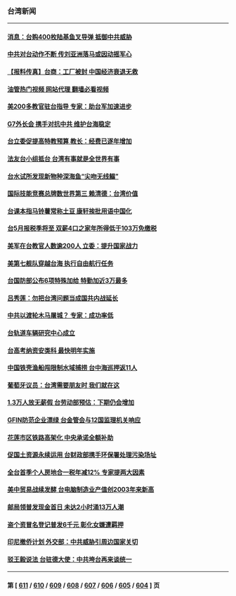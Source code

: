 ### 台湾新闻
---
#### [消息：台购400枚陆基鱼叉导弹 抵御中共威胁](../../pages/ncid1349361/n13975397.md?04182045) 
#### [中共对台动作不断 传刘亚洲落马或因动摇军心](../../pages/ncid1349361/n13975226.md?04182045) 
#### [【报料传真】台商：工厂被封 中国经济衰退无救](../../pages/ncid1349361/n13975158.md?04182045) 
#### [油管热门视频 网站代理 翻墙必看视频](http://138.2.39.72:81/youtube.html?epic-marker?04182045)
#### [美200多教官驻台指导 专家：助台军加速进步](../../pages/ncid1349361/n13975088.md?04182045) 
#### [G7外长会 携手对抗中共 维护台海稳定](../../pages/ncid1349361/n13975046.md?04182045) 
#### [台立委促提高特教预算 教长：经费已逐年增加](../../pages/ncid1349361/n13975072.md?04182045) 
#### [法友台小组抵台 台湾有事就是全世界有事](../../pages/ncid1349361/n13975056.md?04182045) 
#### [台水试所发现新物种深海鱼“尖吻无线鳎”](../../pages/ncid1349361/n13975077.md?04182045) 
#### [国际技能竞赛总牌数世界第三 赖清德：台湾价值](../../pages/ncid1349361/n13975074.md?04182045) 
#### [台课本指马铃薯常称土豆 康轩挨批用语中国化](../../pages/ncid1349361/n13975083.md?04182045) 
#### [台5月报税季将至 双薪4口之家年所得低于103万免缴税](../../pages/ncid1349361/n13975082.md?04182045) 
#### [美军在台教官人数逾200人 立委：提升国家战力](../../pages/ncid1349361/n13975060.md?04182045) 
#### [美第七舰队穿越台海  执行自由航行任务](../../pages/ncid1349361/n13975058.md?04182045) 
#### [台国防部公布6项特殊加给 特勤加近3万最多](../../pages/ncid1349361/n13975061.md?04182045) 
#### [吕秀莲：勿把台湾问题当成国共内战延长](../../pages/ncid1349361/n13975062.md?04182045) 
#### [中共以渡轮木马屠城？  专家：成功率低](../../pages/ncid1349361/n13975047.md?04182045) 
#### [台轨道车辆研究中心成立](../../pages/ncid1349361/n13975042.md?04182045) 
#### [台高考纳资安类科 最快明年实施](../../pages/ncid1349361/n13975044.md?04182045) 
#### [中国铁壳渔船闯限制水域捕捞 台中海巡押返11人](../../pages/ncid1349361/n13974938.md?04182045) 
#### [葡萄牙议员：台湾需要朋友时 我们就在这](../../pages/ncid1349361/n13975015.md?04182045) 
#### [1.3万人放无薪假 台劳动部预估：下期仍会增加](../../pages/ncid1349361/n13975031.md?04182045) 
#### [GFIN防范企业漂绿 台金管会与12国监理机关响应](../../pages/ncid1349361/n13974994.md?04182045) 
#### [花莲市区铁路高架化 中央承诺全额补助](../../pages/ncid1349361/n13974961.md?04182045) 
#### [促国土资源永续运用 台财政部携手环保署处理污染场址](../../pages/ncid1349361/n13974998.md?04182045) 
#### [全台首季个人房地合一税年减12% 专家提两大因素](../../pages/ncid1349361/n13974996.md?04182045) 
#### [美中贸易战续发酵 台电脑制造业产值创2003年来新高](../../pages/ncid1349361/n13974995.md?04182045) 
#### [邮局领普发现金首日 未达2小时涌13万人潮](../../pages/ncid1349361/n13974982.md?04182045) 
#### [盗个资冒名登记普发6千元 彰化女嫌遭羁押](../../pages/ncid1349361/n13974984.md?04182045) 
#### [印尼撤侨计划 外交部：中共威胁引周边国家关切](../../pages/ncid1349361/n13974915.md?04182045) 
#### [驳王毅说法 台驻德大使：中共垮台再来谈统一](../../pages/ncid1349361/n13974699.md?04182045) 

---
#### 第 [ [611](./611.md?04182045) / [610](./610.md?04182045) / [609](./609.md?04182045) / [608](./608.md?04182045) / [607](./607.md?04182045) / [606](./606.md?04182045) / [605](./605.md?04182045) / [604](./604.md?04182045) ] 页
